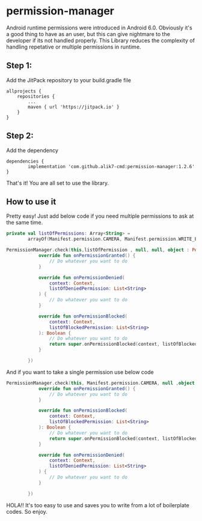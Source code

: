 # permission-manager
Android runtime permissions were introduced in Android 6.0. Obviously it's a good thing to have as an user, but this can give nightmare to the developer if its not handled properly.
This Library reduces the complexity of handling repetative or multiple permissions in runtime.

## Step 1:
Add the JitPack repository to your build.gradle file

```
allprojects {
	repositories {
		...
		maven { url 'https://jitpack.io' }
	}
}
```

## Step 2:
Add the dependency

```
dependencies {
        implementation 'com.github.alik7-cmd:permission-manager:1.2.6'
}
```

That's it! You are all set to use the library.

## How to use it

Pretty easy! Just add below code if you need multiple permissions to ask at the same time.

``` kotlin
private val listOfPermissions: Array<String> =
        arrayOf(Manifest.permission.CAMERA, Manifest.permission.WRITE_EXTERNAL_STORAGE)

PermissionManager.check(this,listOfPermission , null, null, object : PermissionHandler(){
            override fun onPermissionGranted() {
                // Do whatever you want to do
            }

            override fun onPermissionDenied(
                context: Context,
                listOfDeniedPermission: List<String>
            ) {
                // Do whatever you want to do
            }

            override fun onPermissionBlocked(
                context: Context,
                listOfBlockedPermission: List<String>
            ): Boolean {
                // Do whatever you want to do
                return super.onPermissionBlocked(context, listOfBlockedPermission)
            }

        })
```

And if you want to take a single permission use below code

``` kotlin
PermissionManager.check(this, Manifest.permission.CAMERA, null ,object : PermissionHandler(){
            override fun onPermissionGranted() {
                // Do whatever you want to do
            }

            override fun onPermissionBlocked(
                context: Context,
                listOfBlockedPermission: List<String>
            ): Boolean {
                // Do whatever you want to do
                return super.onPermissionBlocked(context, listOfBlockedPermission)
            }

            override fun onPermissionDenied(
                context: Context,
                listOfDeniedPermission: List<String>
            ) {
                // Do whatever you want to do
            }

        })
```

HOLA!! It's too easy to use and saves you to write from a lot of boilerplate codes. So enjoy.  